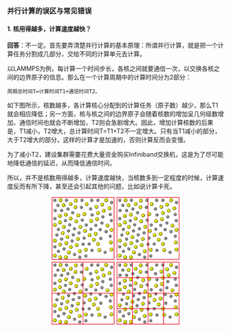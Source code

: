 ### 并行计算的误区与常见错误
#### 1. 核用得越多，计算速度越快？
**回答**：不一定。首先要弄清楚并行计算的基本原理：所谓并行计算，就是把一个计算任务分割成几部分，交给不同的计算单元去计算。

以LAMMPS为例，每计算一个时间步长，各核之间就要通信一次，以交换各核之间的边界原子的信息。那么在一个计算周期中的计算时间分为2部分：

    周期总时间T=计算时间T1+通信时间T2。

如下图所示，核数越多，各计算核心分配到的计算任务（原子数）越少，那么T1就会相应降低；另一方面，核与核之间的边界原子会随着核数的增加呈几何级数增加，通信时间也就会不断增加，T2则会急剧增大。因此，增加计算核数的后果是，T1减小，T2增大，总计算时间T=T1+T2不一定增大。只有当T1减小的部分，大于T2增大的部分，这样的计算才是加速的，否则计算反而会变慢。

为了减小T2，建设集群需要花费大量资金购买Infiniband交换机，这是为了尽可能地降低通信的延迟，从而降低通信时间。

所以，并不是核数用得越多，计算速度越快，当核数多到一定程度的时候，计算速度反而有所下降，甚至还会引起其他的问题，比如说计算卡死。

<div  align="center">    
<img src="images/并行计算常见误区1.png" width = "300" height = "300" alt="图片名称" align=center />
</div>
